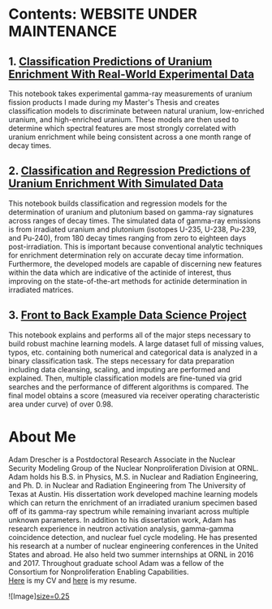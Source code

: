 
# Contents: WEBSITE UNDER MAINTENANCE

## 1. [Classification Predictions of Uranium Enrichment With Real-World Experimental Data](Depracated/CoincidenceModel/CoincidenceModel_Clean.md)
This notebook takes experimental gamma-ray measurements of uranium fission products I made during my Master's Thesis and creates classification models to discriminate between natural uranium, low-enriched uranium, and high-enriched uranium. These models are then used to determine which spectral features are most strongly correlated with uranium enrichment while being consistent across a one month range of decay times.

## 2. [Classification and Regression Predictions of Uranium Enrichment With Simulated Data](Depracated/SCALE_05_2019/SCALE_05_08_2019.md)
This notebook builds classification and regression models for the determination of uranium and plutonium based on gamma-ray signatures across ranges of decay times. The simulated data of gamma-ray emissions is from irradiated uranium and plutonium (isotopes U-235, U-238, Pu-239, and Pu-240), from 180 decay times ranging from zero to eighteen days post-irradiation. This is important because conventional analytic techniques for enrichment determination rely on accurate decay time information. Furthermore, the developed models are capable of discerning new features within the data which are indicative of the actinide of interest, thus improving on the state-of-the-art methods for actinide determination in irradiated matrices.

## 3. [Front to Back Example Data Science Project](Depracated/StateFarm/StateFarm.md)
This notebook explains and performs all of the major steps necessary to build robust machine learning models. A large dataset full of missing values, typos, etc. containing both numerical and categorical data is analyzed in a binary classification task. The steps necessary for data preparation including data cleansing, scaling, and imputing are performed and explained. Then, multiple classification models are fine-tuned via grid searches and the performance of different algorithms is compared. The final model obtains a score (measured via receiver operating characteristic area under curve) of over 0.98.

# About Me

Adam Drescher is a Postdoctoral Research Associate in the Nuclear Security Modeling Group of the Nuclear Nonproliferation Division at ORNL. Adam holds his B.S. in Physics, M.S. in Nuclear and Radiation Engineering, and Ph. D. in Nuclear and Radiation Engineering from The University of Texas at Austin. His dissertation work developed machine learning models which can return the enrichment of an irradiated uranium specimen based off of its gamma-ray spectrum while remaining invariant across multiple unknown parameters. In addition to his dissertation work, Adam has research experience in neutron activation analysis, gamma-gamma coincidence detection, and nuclear fuel cycle modeling. He has presented his research at a number of nuclear engineering conferences in the United States and abroad. He also held two summer internships at ORNL in 2016 and 2017. Throughout graduate school Adam was a fellow of the Consortium for Nonproliferation Enabling Capabilities.  
[Here](Adam_Drescher_CV.pdf) is my CV and [here](AdamDrescher_Resume.pdf) is my resume.

![Image][size=0.25](2020-P00505.jpg)





